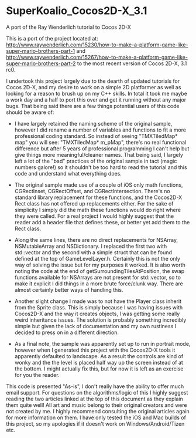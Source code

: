SuperKoalio_Cocos2D-X_3.1
=========================

A port of the Ray Wenderlich tutorial to Cocos 2D-X

This is a port of the project located at: http://www.raywenderlich.com/15230/how-to-make-a-platform-game-like-super-mario-brothers-part-1 and http://www.raywenderlich.com/15267/how-to-make-a-platform-game-like-super-mario-brothers-part-2 to the most recent version of Cocos 2D-X, 3.1 rc0.

I undertook this project largely due to the dearth of updated tutorials for Cocos 2D-X, and my desire to work on a simple 2D platformer as well as looking for a reason to brush up on my C++ skills. In total it took me maybe a work day and a half to port this over and get it running without any major bugs. That being said there are a few things potential users of this code should be aware of:

* I have largely retained the naming scheme of the original sample, however I did rename a number of variables and functions to fit a more professional coding standard. So instead of seeing "TMXTiledMap* map" you will see: "TMXTiledMap* m_pMap", there's no real functional difference but after 5 years of professional programming I can't help but give things more meaningful/cleaner names. That being said, I largely left a lot of the "bad" practices of the original sample in tact (magic numbers galore!) so it shouldn't be too hard to read the tutorial and this code and understand what everything does.

* The original sample made use of a couple of iOS only math functions, CGRectInset, CGRectOffset, and CGRectIntersection. There's no standard library replacement for these functions, and the Cocos2D-X Rect class has not offered up replacements either. For the sake of simplicity I simply did the math these functions would do right where they were called. For a real project I would highly suggest that the reader add a header file that defines these, or better yet add them to the Rect class.

* Along the same lines, there are no direct replacements for NSArray, NSMutableArray and NSDictionary. I replaced the first two with std::vector and the second with a simple struct that can be found defined at the top of GameLevelLayer.h. Certainly this is not the only way of solving the issue but for my purposes it worked. It is also worth noting the code at the end of getSurroundingTilesAtPosition, the swap functions available for NSArrays are not present for std::vector, so to make it explicit I did things in a more brute force/clunk way. There are almost certainly better ways of handling this.

* Another slight change I made was to not have the Player class inherit from the Sprite class. This is simply because I was having issues with Cocos2D-X and the way it creates objects, I was getting some really weird inheritance issues. The solution is probably something incredibly simple but given the lack of documentation and my own rustiness I decided to press on in a different direction.

* As a final note, the sample was apparently set up to run in portrait mode, however when I generated this project with the Cocos2D-X tools it apparently defaulted to landscape. As a result the controls are kind of wonky and the the level is placed half way up the screen instead of at the bottom. I might actually fix this, but for now it is left as an exercise for you the reader.

This code is presented "As-is", I don't really have the ability to offer much email support. For questions on the algorithms/logic of this I highly suggest reading the two articles linked at the top of this document as they explain them quite well! All art and music belong to their original creators and were not created by me. I highly recommend consulting the original articles again for more information on them. I have only tested the iOS and Mac builds of this project, so my apologies if it doesn't work on Windows/Android/Tizen etc.
